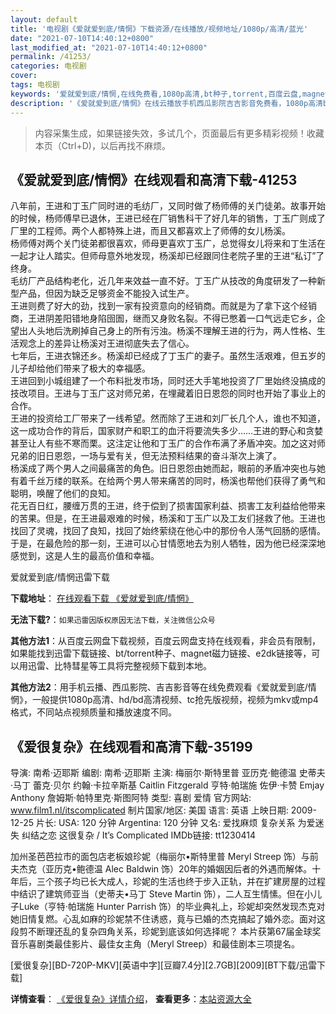 ```yaml
---
layout: default
title: '电视剧《爱就爱到底/情惘》下载资源/在线播放/视频地址/1080p/高清/蓝光'
date: "2021-07-10T14:40:12+0800"
last_modified_at: "2021-07-10T14:40:12+0800"
permalink: /41253/
categories: 电视剧
cover:
tags: 电视剧
keywords: '爱就爱到底/情惘,在线免费看,1080p高清,bt种子,torrent,百度云盘,magnet,磁力链,迅雷下载资源'
description: '《爱就爱到底/情惘》在线云播放手机西瓜影院吉吉影音免费看，1080p高清bd/hd未删减完整版和tc抢先枪版，mkv/mp4格式，附带bt/torrent种子、magnet/磁力链、百度云盘、网盘资源迅雷下载链接'
---
```


>内容采集生成，如果链接失效，多试几个，页面最后有更多精彩视频！收藏本页（Ctrl+D)，以后再找不麻烦。


## 《爱就爱到底/情惘》在线观看和高清下载-41253

八年前，王进和丁玉广同时进的毛纺厂，又同时做了杨师傅的关门徒弟。故事开始的时候，杨师傅早已退休，王进已经在厂销售科干了好几年的销售，丁玉广则成了厂里的工程师。两个人都特殊上进，而且又都喜欢上了师傅的女儿杨溪。<br />杨师傅对两个关门徒弟都很喜欢，师母更喜欢丁玉广，总觉得女儿将来和丁生活在一起才让人踏实。但师母意外地发现，杨溪却已经跟同住老院子里的王进&ldquo;私订”了终身。<br />毛纺厂产品结构老化，近几年来效益一直不好。丁玉广从技改的角度研发了一种新型产品，但因为缺乏足够资金不能投入试生产。<br />王进则费了好大的劲，找到一家有投资意向的经销商。而就是为了拿下这个经销商，王进阴差阳错地身陷囹圄，继而又身败名裂。不得已憋着一口气远走它乡，企望出人头地后洗刷掉自己身上的所有污浊。杨溪不理解王进的行为，两人性格、生活观念上的差异让杨溪对王进彻底失去了信心。<br />七年后，王进衣锦还乡。杨溪却已经成了丁玉广的妻子。虽然生活艰难，但五岁的儿子却给他们带来了极大的幸福感。<br />王进回到小城组建了一个布料批发市场，同时还大手笔地投资了厂里始终没搞成的技改项目。王进与丁玉广这对师兄弟，在埋藏着旧日恩怨的同时也开始了事业上的合作。<br />王进的投资给工厂带来了一线希望。然而除了王进和刘厂长几个人，谁也不知道，这一成功合作的背后，国家财产和职工的血汗将要流失多少&hellip;…王进的野心和贪婪甚至让人有些不寒而栗。这注定让他和丁玉广的合作布满了矛盾冲突。加之这对师兄弟的旧日恩怨，一场与爱有关，但无法预料结果的奋斗渐次上演了。<br />杨溪成了两个男人之间最痛苦的角色。旧日恩怨由她而起，眼前的矛盾冲突也与她有着千丝万缕的联系。在给两个男人带来痛苦的同时，杨溪也帮他们获得了勇气和聪明，唤醒了他们的良知。<br />花无百日红，腰缠万贯的王进，终于偿到了损害国家利益、损害工友利益给他带来的苦果。但是，在王进最艰难的时候，杨溪和丁玉广以及工友们拯救了他。王进也找回了灵魂，找回了良知，找回了始终萦绕在他心中的那份令人荡气回肠的感情。<br />于是，在最危险的那一刻，王进可以心甘情愿地去为别人牺牲，因为他已经深深地感觉到，这是人生的最高价值和幸福。


爱就爱到底/情惘迅雷下载

**下载地址**： [在线观看下载 《爱就爱到底/情惘》](https://www.993dy.com//vod-detail-id-11055.html) 


**无法下载?**：`如果迅雷因版权原因无法下载，关注微信公众号 `

**其他方法1**：从百度云网盘下载视频，百度云网盘支持在线观看，非会员有限制，如果能找到迅雷下载链接、bt/torrent种子、magnet磁力链接、e2dk链接等，可以用迅雷、比特彗星等工具将完整视频下载到本地。

**其他方法2**：用手机云播、西瓜影院、吉吉影音等在线免费观看《爱就爱到底/情惘》，一般提供1080p高清、hd/bd高清视频、tc抢先版视频，视频为mkv或mp4格式，不同站点视频质量和播放速度不同。


## 《爱很复杂》在线观看和高清下载-35199

导演: 南希·迈耶斯 编剧: 南希·迈耶斯 主演: 梅丽尔·斯特里普 亚历克·鲍德温 史蒂夫·马丁 蕾克·贝尔 约翰·卡拉辛斯基 Caitlin Fitzgerald 亨特·帕瑞施 佐伊·卡赞 Emjay Anthony 詹姆斯·帕特里克·斯图阿特 类型: 喜剧 爱情 官方网站: www.film1.nl/itscomplicated 制片国家/地区: 美国 语言: 英语 上映日期: 2009-12-25 片长: USA: 120 分钟 Argentina: 120 分钟 又名: 爱找麻烦 复杂关系 为爱迷失 纠结之恋 这很复杂 / It’s Complicated IMDb链接: tt1230414

加州圣芭芭拉市的面包店老板娘珍妮（梅丽尔•斯特里普 Meryl Streep 饰）与前夫杰克（亚历克•鲍德温 Alec Baldwin 饰）20年的婚姻因后者的外遇而解体。十年后，三个孩子均已长大成人，珍妮的生活也终于步入正轨，并在扩建房屋的过程中结识了建筑师亚当（史蒂夫•马丁 Steve Martin 饰），二人互生情愫。但在小儿子Luke（亨特·帕瑞施 Hunter Parrish 饰）的毕业典礼上，珍妮却突然发现杰克对她旧情复燃。心乱如麻的珍妮禁不住诱惑，竟与已婚的杰克搞起了婚外恋。面对这段剪不断理还乱的复杂四角关系，珍妮到底该如何选择呢？ 本片获第67届金球奖音乐喜剧类最佳影片、最佳女主角（Meryl Streep）和最佳剧本三项提名。


[爱很复杂][BD-720P-MKV][英语中字][豆瓣7.4分][2.7GB][2009][BT下载/迅雷下载]

**详情查看**： [《爱很复杂》详情介绍](/movie/35199/)， **查看更多**：[本站资源大全](/movie/t/all/)

